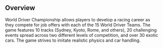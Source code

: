 ## Overview

World Driver Championship allows players to develop a racing career as they compete for job offers with each of the 15 World Driver Teams. The game features 10 tracks (Sydney, Kyoto, Rome, and others), 20 challenging events spread across two different levels of competition, and over 30 exotic cars. The game strives to imitate realistic physics and car handling.